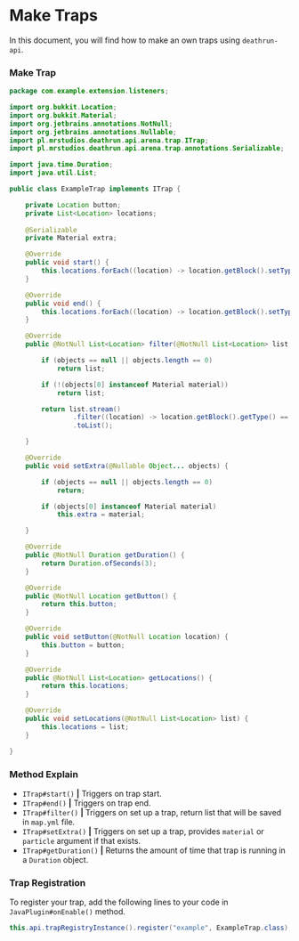 # Make Traps
In this document, you will find how to make an own traps using `deathrun-api`.

### Make Trap
```Java
package com.example.extension.listeners;

import org.bukkit.Location;
import org.bukkit.Material;
import org.jetbrains.annotations.NotNull;
import org.jetbrains.annotations.Nullable;
import pl.mrstudios.deathrun.api.arena.trap.ITrap;
import pl.mrstudios.deathrun.api.arena.trap.annotations.Serializable;

import java.time.Duration;
import java.util.List;

public class ExampleTrap implements ITrap {

    private Location button;
    private List<Location> locations;
    
    @Serializable
    private Material extra;

    @Override
    public void start() {
        this.locations.forEach((location) -> location.getBlock().setType(this.extra));
    }

    @Override
    public void end() {
        this.locations.forEach((location) -> location.getBlock().setType(Material.AIR));
    }

    @Override
    public @NotNull List<Location> filter(@NotNull List<Location> list, @Nullable Object... objects) {

        if (objects == null || objects.length == 0)
            return list;

        if (!(objects[0] instanceof Material material))
            return list;

        return list.stream()
                .filter((location) -> location.getBlock().getType() == material)
                .toList();

    }

    @Override
    public void setExtra(@Nullable Object... objects) {

        if (objects == null || objects.length == 0)
            return;

        if (objects[0] instanceof Material material)
            this.extra = material;

    }

    @Override
    public @NotNull Duration getDuration() {
        return Duration.ofSeconds(3);
    }

    @Override
    public @NotNull Location getButton() {
        return this.button;
    }

    @Override
    public void setButton(@NotNull Location location) {
        this.button = button;
    }

    @Override
    public @NotNull List<Location> getLocations() {
        return this.locations;
    }

    @Override
    public void setLocations(@NotNull List<Location> list) {
        this.locations = list;
    }

}

```

### Method Explain
- `ITrap#start()` **|** Triggers on trap start.
- `ITrap#end()` **|** Triggers on trap end.
- `ITrap#filter()` **|** Triggers on set up a trap, return list that will be saved in `map.yml` file.
- `ITrap#setExtra()` **|** Triggers on set up a trap, provides `material` or `particle` argument if that exists.
- `ITrap#getDuration()` **|** Returns the amount of time that trap is running in a `Duration` object.

### Trap Registration
To register your trap, add the following lines to your code in ``JavaPlugin#onEnable()`` method.

```Java
this.api.trapRegistryInstance().register("example", ExampleTrap.class);
```

